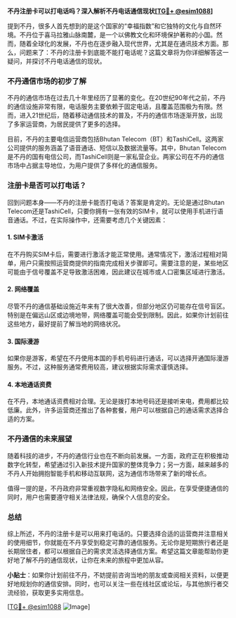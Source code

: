 **不丹注册卡可以打电话吗？深入解析不丹电话通信现状[[TG💪+ @esim1088](https://t.me/s/esim1088)]**

提到不丹，很多人首先想到的是这个国家的“幸福指数”和它独特的文化与自然环境。不丹位于喜马拉雅山脉南麓，是一个以佛教文化和环境保护著称的小国。然而，随着全球化的发展，不丹也在逐步融入现代世界，尤其是在通讯技术方面。那么，问题来了：不丹的注册卡到底能不能打电话呢？这篇文章将为你详细解答这一疑问，并探讨不丹电话通信的现状。

### 不丹通信市场的初步了解

不丹的通信市场在过去几十年里经历了显著的变化。在20世纪90年代之前，不丹的通信设施非常有限，电话服务主要依赖于固定电话，且覆盖范围极为有限。然而，进入21世纪后，随着移动通信技术的普及，不丹的通信市场逐渐开放，出现了多家运营商，为居民提供了更多的选择。

目前，不丹的主要电信运营商包括Bhutan Telecom（BT）和TashiCell。这两家公司提供的服务涵盖了语音通话、短信以及数据流量等。其中，Bhutan Telecom是不丹的国有电信公司，而TashiCell则是一家私营企业。两家公司在不丹的通信市场中占据主导地位，为用户提供了多样化的通信服务。

### 注册卡是否可以打电话？

回到问题本身——不丹的注册卡能否打电话？答案是肯定的。无论是通过Bhutan Telecom还是TashiCell，只要你拥有一张有效的SIM卡，就可以使用手机进行语音通话。不过，在实际操作中，还需要考虑几个关键因素：

#### 1. **SIM卡激活**
   在不丹购买SIM卡后，需要进行激活才能正常使用。通常情况下，激活过程相对简单，用户只需按照运营商提供的指南完成相关步骤即可。需要注意的是，某些地区可能由于信号覆盖不足导致激活困难，因此建议在城市或人口密集区域进行激活。

#### 2. **网络覆盖**
   尽管不丹的通信基础设施近年来有了很大改善，但部分地区仍可能存在信号盲区。特别是在偏远山区或边境地带，网络覆盖可能会受到限制。因此，如果你计划前往这些地方，最好提前了解当地的网络状况。

#### 3. **国际漫游**
   如果你是游客，希望在不丹使用本国的手机号码进行通话，可以选择开通国际漫游服务。不过，这种服务通常费用较高，建议根据实际需求谨慎选择。

#### 4. **本地通话资费**
   在不丹，本地通话资费相对合理。无论是拨打本地号码还是接听来电，费用都比较低廉。此外，许多运营商还推出了各种套餐，用户可以根据自己的通话需求选择合适的方案。

### 不丹通信的未来展望

随着科技的进步，不丹的通信行业也在不断向前发展。一方面，政府正在积极推动数字化转型，希望通过引入新技术提升国家的整体竞争力；另一方面，越来越多的不丹人开始拥抱智能手机和移动互联网，这为通信市场带来了新的增长点。

值得一提的是，不丹政府非常重视数字隐私和网络安全。因此，在享受便捷通信的同时，用户也需要遵守相关法律法规，确保个人信息的安全。

### 总结

综上所述，不丹的注册卡是可以用来打电话的。只要选择合适的运营商并注意相关的使用细节，你就能在不丹享受到稳定可靠的通信服务。无论你是短期旅行者还是长期居住者，都可以根据自己的需求灵活选择通信方案。希望这篇文章能帮助你更好地了解不丹的通信现状，让你在未来的旅程中更加从容。

**小贴士**：如果你计划前往不丹，不妨提前咨询当地的朋友或查阅相关资料，以便更好地规划你的通信安排。同时，也可以关注一些在线社区或论坛，与其他旅行者交流经验，获取更多实用信息。

[[TG💪+ @esim1088](https://t.me/s/esim1088) ![Image](https://i.postimg.cc/4NQfJmqS/Snipaste-2025-05-13-00-14-12.png)]